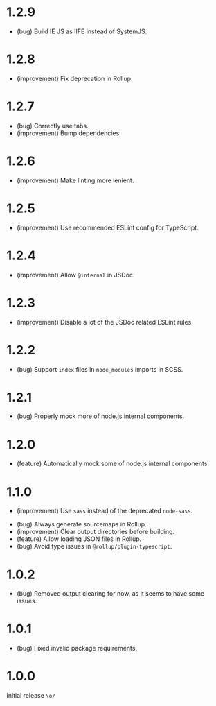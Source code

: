 1.2.9
=====

*   (bug) Build IE JS as IIFE instead of SystemJS. 


1.2.8
=====

*   (improvement) Fix deprecation in Rollup.


1.2.7
=====

*   (bug) Correctly use tabs.
*   (improvement) Bump dependencies.


1.2.6
=====

*   (improvement) Make linting more lenient.


1.2.5
=====

*   (improvement) Use recommended ESLint config for TypeScript.


1.2.4
=====

*   (improvement) Allow `@internal` in JSDoc.


1.2.3
=====

*   (improvement) Disable a lot of the JSDoc related ESLint rules.


1.2.2
=====

*   (bug) Support `index` files in `node_modules` imports in SCSS.


1.2.1
=====

*   (bug) Properly mock more of node.js internal components.


1.2.0
=====

*   (feature) Automatically mock some of node.js internal components.


1.1.0
=====

+   (improvement) Use `sass` instead of the deprecated `node-sass`.
*   (bug) Always generate sourcemaps in Rollup.
*   (improvement) Clear output directories before building.
*   (feature) Allow loading JSON files in Rollup.
*   (bug) Avoid type issues in `@rollup/plugin-typescript`.


1.0.2
=====

*   (bug) Removed output clearing for now, as it seems to have some issues.


1.0.1
=====

*   (bug) Fixed invalid package requirements.


1.0.0
=====

Initial release `\o/`
